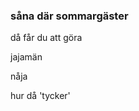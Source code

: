 ### såna där sommargäster

då får du att göra

jajamän

nåja

hur då 'tycker'

<!--stackedit_data:
eyJoaXN0b3J5IjpbLTk3MDUyNTM0NSwxOTk4NzA5NDAxLC04OD
U1MTYzNzRdfQ==
-->